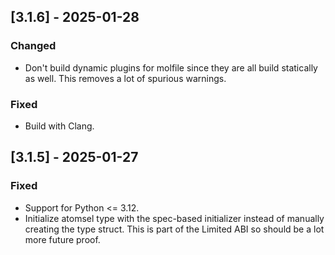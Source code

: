 ## [3.1.6] - 2025-01-28

### Changed

- Don't build dynamic plugins for molfile since they are all build statically
  as well. This removes a lot of spurious warnings.

### Fixed

- Build with Clang.

 
## [3.1.5] - 2025-01-27

### Fixed

- Support for Python <= 3.12.
- Initialize atomsel type with the spec-based initializer
instead of manually creating the type struct. This is part of
the Limited ABI so should be a lot more future proof. 

  
